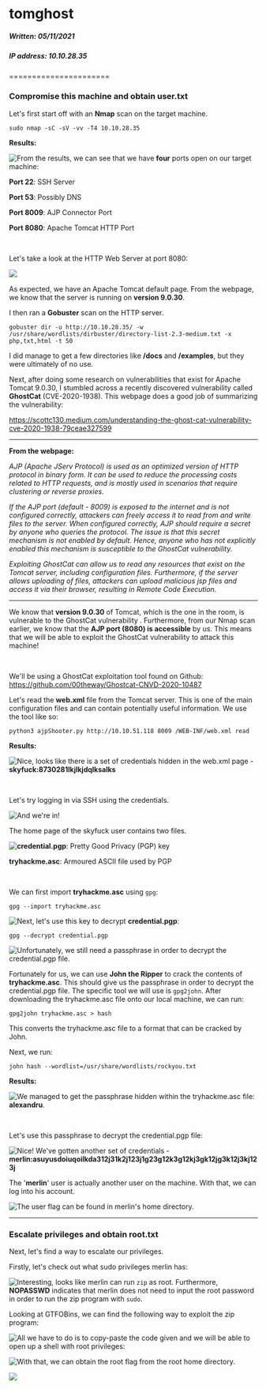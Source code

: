# tomghost

##### Written: 05/11/2021

##### IP address: 10.10.28.35

======================

### Compromise this machine and obtain user.txt

Let's first start off with an **Nmap** scan on the target machine.

```
sudo nmap -sC -sV -vv -T4 10.10.28.35
```

**Results:**

<img style="float: left;" src="screenshots/screenshot1.png">

From the results, we can see that we have **four** ports open on our target machine:

**Port 22**: SSH Server

**Port 53**: Possibly DNS

**Port 8009**: AJP Connector Port

**Port 8080**: Apache Tomcat HTTP Port

<br>

Let's take a look at the HTTP Web Server at port 8080:

<img style="float: left;" src="screenshots/screenshot2.png">

<br>

As expected, we have an Apache Tomcat default page. From the webpage, we know that the server is running on **version 9.0.30**.

I then ran a **Gobuster** scan on the HTTP server.

```
gobuster dir -u http://10.10.28.35/ -w /usr/share/wordlists/dirbuster/directory-list-2.3-medium.txt -x php,txt,html -t 50
```

I did manage to get a few directories like **/docs** and **/examples**, but they were ultimately of no use.

Next, after doing some research on vulnerabilities that exist for Apache Tomcat 9.0.30, I stumbled across a recently discovered vulnerability called **GhostCat** (CVE-2020-1938). This webpage does a good job of summarizing the vulnerability:

https://scottc130.medium.com/understanding-the-ghost-cat-vulnerability-cve-2020-1938-79ceae327599

---

**From the webpage:** 

*AJP (Apache JServ Protocol) is used as an optimized version of HTTP protocol in binary form. It can be used to reduce the processing costs related to HTTP requests, and is mostly used in scenarios that require clustering or reverse proxies.*

*If the AJP port (default - 8009) is exposed to the internet and is not configured correctly, attackers can freely access it to read from and write files to the server. When configured correctly, AJP should require a secret by anyone who queries the protocol. The issue is that this secret mechanism is not enabled by default. Hence, anyone who has not explicitly enabled this mechanism is susceptible to the GhostCat vulnerability.* 

*Exploiting GhostCat can allow us to read any resources that exist on the Tomcat server, including configuration files. Furthermore, if the server allows uploading of files, attackers can upload malicious jsp files and access it via their browser, resulting in Remote Code Execution.*

---

We know that **version 9.0.30** of Tomcat, which is the one in the room, is vulnerable to the GhostCat vulnerability . Furthermore, from our Nmap scan earlier, we know that the **AJP port (8080) is accessible** by us. This means that we will be able to exploit the GhostCat vulnerability to attack this machine!

<br>

We'll be using a GhostCat exploitation tool found on Github: https://github.com/00theway/Ghostcat-CNVD-2020-10487

Let's read the **web.xml** file from the Tomcat server. This is one of the main configuration files and can contain potentially useful information. We use the tool like so:

```
python3 ajpShooter.py http://10.10.51.118 8009 /WEB-INF/web.xml read
```

**Results:**

<img style="float: left;" src="screenshots/screenshot3.png">

Nice, looks like there is a set of credentials hidden in the web.xml page - **skyfuck:8730281lkjlkjdqlksalks**

<br>

Let's try logging in via SSH using the credentials.

<img style="float: left;" src="screenshots/screenshot4.png">

And we're in!

The home page of the skyfuck user contains two files.

<img style="float: left;" src="screenshots/screenshot5.png">

**credential.pgp**: Pretty Good Privacy (PGP) key

**tryhackme.asc**: Armoured ASCII file used by PGP

<br>

We can first import **tryhackme.asc** using `gpg`:

```
gpg --import tryhackme.asc
```

<img style="float: left;" src="screenshots/screenshot6.png">

Next, let's use this key to decrypt **credential.pgp**:

```
gpg --decrypt credential.pgp
```

<img style="float: left;" src="screenshots/screenshot7.png">

Unfortunately, we still need a passphrase in order to decrypt the credential.pgp file.

Fortunately for us, we can use **John the Ripper** to crack the contents of **tryhackme.asc**. This should give us the passphrase in order to decrypt the credential.pgp file. The specific tool we will use is `gpg2john`. After downloading the tryhackme.asc file onto our local machine, we can run:

```
gpg2john tryhackme.asc > hash
```

This converts the tryhackme.asc file to a format that can be cracked by John.

Next, we run:

```
john hash --wordlist=/usr/share/wordlists/rockyou.txt
```

**Results:**

<img style="float: left;" src="screenshots/screenshot8.png">

We managed to get the passphrase hidden within the tryhackme.asc file: **alexandru**.

<br>

Let's use this passphrase to decrypt the credential.pgp file:

<img style="float: left;" src="screenshots/screenshot9.png">

Nice! We've gotten another set of credentials - **merlin:asuyusdoiuqoilkda312j31k2j123j1g23g12k3g12kj3gk12jg3k12j3kj123j**

The '**merlin**' user is actually another user on the machine. With that, we can log into his account.

<img style="float: left;" src="screenshots/screenshot10.png">

The user flag can be found in merlin's home directory.

---

### Escalate privileges and obtain root.txt

Next, let's find a way to escalate our privileges.

Firstly, let's check out what sudo privileges merlin has:

<img style="float: left;" src="screenshots/screenshot11.png">

Interesting, looks like merlin can run `zip` as root. Furthermore, **NOPASSWD** indicates that merlin does not need to input the root password in order to run the zip program with `sudo`.

Looking at GTFOBins, we can find the following way to exploit the zip program:

<img style="float: left;" src="screenshots/screenshot12.png">

All we have to do is to copy-paste the code given and we will be able to open up a shell with root privileges:

<img style="float: left;" src="screenshots/screenshot13.png">

With that, we can obtain the root flag from the root home directory.

<img style="float: left;" src="screenshots/screenshot14.png">
